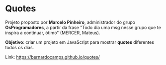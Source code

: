# Quotes

Projeto proposto por **Marcelo Pinheiro**, administrador do grupo **OsProgramadores**, a partir da frase 
"Todo dia uma msg nesse grupo que te inspira a continuar, ótimo" (MERCER, Mateus).

**Objetivo**: criar um projeto em JavaScript para mostrar **quotes** diferentes todos os dias.

Link: https://bernardocamps.github.io/quotes/
